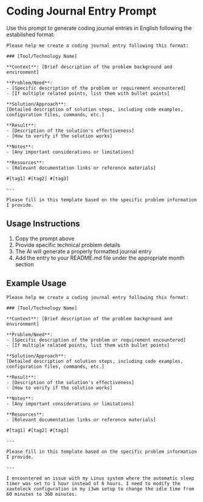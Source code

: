 # Coding Journal Entry Prompt

Use this prompt to generate coding journal entries in English following the established format:

```
Please help me create a coding journal entry following this format:

### [Tool/Technology Name]

**Context**: [Brief description of the problem background and environment]

**Problem/Need**: 
- [Specific description of the problem or requirement encountered]
- [If multiple related points, list them with bullet points]

**Solution/Approach**:
[Detailed description of solution steps, including code examples, configuration files, commands, etc.]

**Result**: 
- [Description of the solution's effectiveness]
- [How to verify if the solution works]

**Notes**: 
- [Any important considerations or limitations]

**Resources**: 
- [Relevant documentation links or reference materials]

#[tag1] #[tag2] #[tag3]

---

Please fill in this template based on the specific problem information I provide.
```

## Usage Instructions

1. Copy the prompt above
2. Provide specific technical problem details
3. The AI will generate a properly formatted journal entry
4. Add the entry to your README.md file under the appropriate month section

## Example Usage

```
Please help me create a coding journal entry following this format:

### [Tool/Technology Name]

**Context**: [Brief description of the problem background and environment]

**Problem/Need**: 
- [Specific description of the problem or requirement encountered]
- [If multiple related points, list them with bullet points]

**Solution/Approach**:
[Detailed description of solution steps, including code examples, configuration files, commands, etc.]

**Result**: 
- [Description of the solution's effectiveness]
- [How to verify if the solution works]

**Notes**: 
- [Any important considerations or limitations]

**Resources**: 
- [Relevant documentation links or reference materials]

#[tag1] #[tag2] #[tag3]

---

Please fill in this template based on the specific problem information I provide.

---

I encountered an issue with my Linux system where the automatic sleep timer was set to 1 hour instead of 6 hours. I need to modify the xautolock configuration in my i3wm setup to change the idle time from 60 minutes to 360 minutes.
```